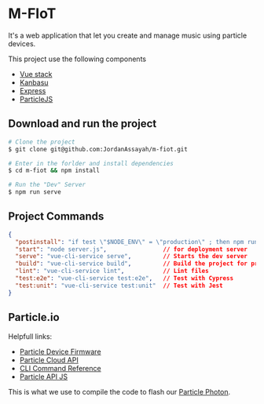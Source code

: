 # M-FIoT
It's a web application that let you create and manage music using particle devices.

This project use the following components
- [Vue stack](https://vuejs.org)
- [Kanbasu](https://kanbasu.liip.ch)
- [Express](https://expressjs.com)
- [ParticleJS](https://docs.particle.io/reference/SDKs/javascript/)

## Download and run the project
```bash
# Clone the project
$ git clone git@github.com:JordanAssayah/m-fiot.git

# Enter in the forlder and install dependencies
$ cd m-fiot && npm install

# Run the "Dev" Server
$ npm run serve
```


## Project Commands
```json
{
  "postinstall": "if test \"$NODE_ENV\" = \"production\" ; then npm run build ; fi ", // Executed on Heroku
  "start": "node server.js",                // for deployment server
  "serve": "vue-cli-service serve",         // Starts the dev server
  "build": "vue-cli-service build",         // Build the project for production
  "lint": "vue-cli-service lint",           // Lint files
  "test:e2e": "vue-cli-service test:e2e",   // Test with Cypress
  "test:unit": "vue-cli-service test:unit"  // Test with Jest
}
```
## Particle.io
Helpfull links:

- [Particle Device Firmware](https://docs.particle.io/reference/firmware/photon/)
- [Particle Cloud API](https://docs.particle.io/reference/api/)
- [CLI Command Reference](https://docs.particle.io/reference/cli/)
- [Particle API JS](https://docs.particle.io/reference/javascript/)

This is what we use to compile the code to flash our [Particle Photon](https://www.particle.io/prototype).
